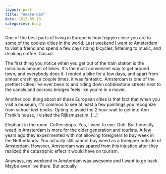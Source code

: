 ```yaml
---
layout: post
title: "Amsterdam"
date: 2015-05-18
categories: blog
---
```


One of the best parts of living in Europe is how friggen close you are to some of the coolest cities in the world.  Last weekend I went to Amsterdam to visit a friend and spend a few days riding bicycles, listening to music, and drinking coffee.  Casual.

The first thing you notice when you get out of the train station is the ridiculous amount of bikes.  It's the most convenient way to get around town, and everybody does it.  I rented a bike for a few days, and apart from almost crashing a couple times, it was fantastic.  Amsterdam is one of the prettiest cities I've ever been to and riding down cobblestone streets next to the canals and accross bridges feels like you're in a movie.

Another cool thing about all these European cities is that fact that when you visit a museum, it's common to see at least a few paintings you recognize from school text books.  Opting to avoid the 2 hour wait to get into Ann Frank's house, I visited the Rijksmuseum.  [...]

Elephant in the room.  Coffeeshops.  Yes, I went to one.  Duh.  But honestly, weed in Amsterdam is more for the older generation and tourists.  A few years ago they experimented with not allowing foreigners to buy week in the Netherlands.  You actually still cannot buy weed as a foreigner outside of Amsterdam.  However, Amsterdam was spared from this injustice after they realized the catastrphic effect it would have on tourism.

Anyways, my weekend in Amsterdam was awesome and I want to go back.  Maybe even live there.  But actually.